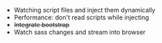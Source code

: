 
* Watching script files and inject them dynamically
* Performance: don't read scripts while injecting
* ~~Integrate bootstrap~~
* Watch sass changes and stream into browser
